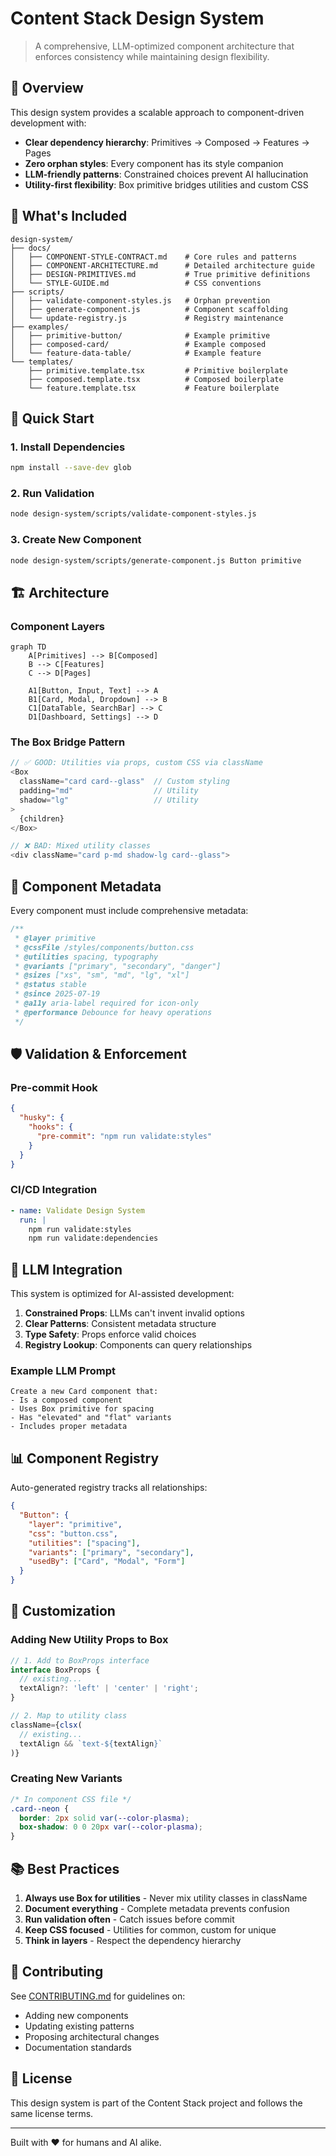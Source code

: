 # Content Stack Design System

> A comprehensive, LLM-optimized component architecture that enforces consistency while maintaining design flexibility.

## 🎯 Overview

This design system provides a scalable approach to component-driven development with:
- **Clear dependency hierarchy**: Primitives → Composed → Features → Pages
- **Zero orphan styles**: Every component has its style companion
- **LLM-friendly patterns**: Constrained choices prevent AI hallucination
- **Utility-first flexibility**: Box primitive bridges utilities and custom CSS

## 📁 What's Included

```
design-system/
├── docs/
│   ├── COMPONENT-STYLE-CONTRACT.md    # Core rules and patterns
│   ├── COMPONENT-ARCHITECTURE.md      # Detailed architecture guide
│   ├── DESIGN-PRIMITIVES.md           # True primitive definitions
│   └── STYLE-GUIDE.md                 # CSS conventions
├── scripts/
│   ├── validate-component-styles.js   # Orphan prevention
│   ├── generate-component.js          # Component scaffolding
│   └── update-registry.js             # Registry maintenance
├── examples/
│   ├── primitive-button/              # Example primitive
│   ├── composed-card/                 # Example composed
│   └── feature-data-table/            # Example feature
└── templates/
    ├── primitive.template.tsx         # Primitive boilerplate
    ├── composed.template.tsx          # Composed boilerplate
    └── feature.template.tsx           # Feature boilerplate
```

## 🚀 Quick Start

### 1. Install Dependencies
```bash
npm install --save-dev glob
```

### 2. Run Validation
```bash
node design-system/scripts/validate-component-styles.js
```

### 3. Create New Component
```bash
node design-system/scripts/generate-component.js Button primitive
```

## 🏗️ Architecture

### Component Layers

```mermaid
graph TD
    A[Primitives] --> B[Composed]
    B --> C[Features]
    C --> D[Pages]
    
    A1[Button, Input, Text] --> A
    B1[Card, Modal, Dropdown] --> B
    C1[DataTable, SearchBar] --> C
    D1[Dashboard, Settings] --> D
```

### The Box Bridge Pattern

```typescript
// ✅ GOOD: Utilities via props, custom CSS via className
<Box 
  className="card card--glass"  // Custom styling
  padding="md"                  // Utility
  shadow="lg"                   // Utility
>
  {children}
</Box>

// ❌ BAD: Mixed utility classes
<div className="card p-md shadow-lg card--glass">
```

## 📝 Component Metadata

Every component must include comprehensive metadata:

```typescript
/**
 * @layer primitive
 * @cssFile /styles/components/button.css
 * @utilities spacing, typography
 * @variants ["primary", "secondary", "danger"]
 * @sizes ["xs", "sm", "md", "lg", "xl"]
 * @status stable
 * @since 2025-07-19
 * @a11y aria-label required for icon-only
 * @performance Debounce for heavy operations
 */
```

## 🛡️ Validation & Enforcement

### Pre-commit Hook
```json
{
  "husky": {
    "hooks": {
      "pre-commit": "npm run validate:styles"
    }
  }
}
```

### CI/CD Integration
```yaml
- name: Validate Design System
  run: |
    npm run validate:styles
    npm run validate:dependencies
```

## 🤖 LLM Integration

This system is optimized for AI-assisted development:

1. **Constrained Props**: LLMs can't invent invalid options
2. **Clear Patterns**: Consistent metadata structure
3. **Type Safety**: Props enforce valid choices
4. **Registry Lookup**: Components can query relationships

### Example LLM Prompt
```
Create a new Card component that:
- Is a composed component
- Uses Box primitive for spacing
- Has "elevated" and "flat" variants
- Includes proper metadata
```

## 📊 Component Registry

Auto-generated registry tracks all relationships:

```json
{
  "Button": {
    "layer": "primitive",
    "css": "button.css",
    "utilities": ["spacing"],
    "variants": ["primary", "secondary"],
    "usedBy": ["Card", "Modal", "Form"]
  }
}
```

## 🔧 Customization

### Adding New Utility Props to Box
```typescript
// 1. Add to BoxProps interface
interface BoxProps {
  // existing...
  textAlign?: 'left' | 'center' | 'right';
}

// 2. Map to utility class
className={clsx(
  // existing...
  textAlign && `text-${textAlign}`
)}
```

### Creating New Variants
```css
/* In component CSS file */
.card--neon {
  border: 2px solid var(--color-plasma);
  box-shadow: 0 0 20px var(--color-plasma);
}
```

## 📚 Best Practices

1. **Always use Box for utilities** - Never mix utility classes in className
2. **Document everything** - Complete metadata prevents confusion
3. **Run validation often** - Catch issues before commit
4. **Keep CSS focused** - Utilities for common, custom for unique
5. **Think in layers** - Respect the dependency hierarchy

## 🤝 Contributing

See [CONTRIBUTING.md](./CONTRIBUTING.md) for guidelines on:
- Adding new components
- Updating existing patterns
- Proposing architectural changes
- Documentation standards

## 📄 License

This design system is part of the Content Stack project and follows the same license terms.

---

Built with ❤️ for humans and AI alike.